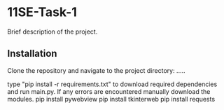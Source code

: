 # 11SE-Task-1

Brief description of the project.

## Installation

Clone the repository and navigate to the project directory:
.....

type "pip install -r requirements.txt" to download required dependencies and run main.py.
If any errors are encountered manually download the modules.
pip install pywebview
pip install tkinterweb
pip install requests
